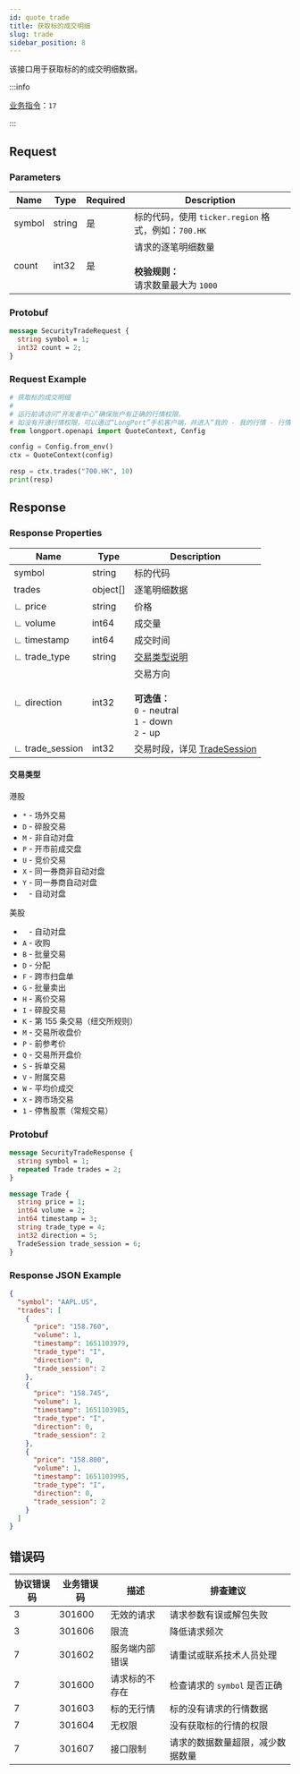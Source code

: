 ```yaml
---
id: quote_trade
title: 获取标的成交明细
slug: trade
sidebar_position: 8
---
```


该接口用于获取标的的成交明细数据。

<SDKLinks module="quote" klass="QuoteContext" method="trades" />

:::info

[业务指令](../../socket/biz-command)：`17`

:::

## Request

### Parameters

| Name   | Type   | Required | Description                                                              |
| ------ | ------ | -------- | ------------------------------------------------------------------------ |
| symbol | string | 是       | 标的代码，使用 `ticker.region` 格式，例如：`700.HK`                      |
| count  | int32  | 是       | 请求的逐笔明细数量 <br /><br />**校验规则：**<br />请求数量最大为 `1000` |

### Protobuf

```protobuf
message SecurityTradeRequest {
  string symbol = 1;
  int32 count = 2;
}
```

### Request Example

```python
# 获取标的成交明细
#
# 运行前请访问“开发者中心”确保账户有正确的行情权限。
# 如没有开通行情权限，可以通过“LongPort”手机客户端，并进入“我的 - 我的行情 - 行情商城”购买开通行情权限。
from longport.openapi import QuoteContext, Config

config = Config.from_env()
ctx = QuoteContext(config)

resp = ctx.trades("700.HK", 10)
print(resp)
```

## Response

### Response Properties

| Name            | Type     | Description                                                                        |
| --------------- | -------- | ---------------------------------------------------------------------------------- |
| symbol          | string   | 标的代码                                                                           |
| trades          | object[] | 逐笔明细数据                                                                       |
| ∟ price         | string   | 价格                                                                               |
| ∟ volume        | int64    | 成交量                                                                             |
| ∟ timestamp     | int64    | 成交时间                                                                           |
| ∟ trade_type    | string   | [交易类型说明](#交易类型)                                                          |
| ∟ direction     | int32    | 交易方向 <br /><br />**可选值：**<br />`0` - neutral<br />`1` - down<br />`2` - up |
| ∟ trade_session | int32    | 交易时段，详见 [TradeSession](../objects#tradesession---交易时段)                  |

#### 交易类型

港股

- `*` - 场外交易
- `D` - 碎股交易
- `M` - 非自动对盘
- `P` - 开市前成交盘
- `U` - 竞价交易
- `X` - 同一券商非自动对盘
- `Y` - 同一券商自动对盘
- ` ` - 自动对盘

美股

- ` ` - 自动对盘
- `A` - 收购
- `B` - 批量交易
- `D` - 分配
- `F` - 跨市扫盘单
- `G` - 批量卖出
- `H` - 离价交易
- `I` - 碎股交易
- `K` - 第 155 条交易（纽交所规则）
- `M` - 交易所收盘价
- `P` - 前参考价
- `Q` - 交易所开盘价
- `S` - 拆单交易
- `V` - 附属交易
- `W` - 平均价成交
- `X` - 跨市场交易
- `1` - 停售股票（常规交易）

### Protobuf

```protobuf
message SecurityTradeResponse {
  string symbol = 1;
  repeated Trade trades = 2;
}

message Trade {
  string price = 1;
  int64 volume = 2;
  int64 timestamp = 3;
  string trade_type = 4;
  int32 direction = 5;
  TradeSession trade_session = 6;
}
```

### Response JSON Example

```json
{
  "symbol": "AAPL.US",
  "trades": [
    {
      "price": "158.760",
      "volume": 1,
      "timestamp": 1651103979,
      "trade_type": "I",
      "direction": 0,
      "trade_session": 2
    },
    {
      "price": "158.745",
      "volume": 1,
      "timestamp": 1651103985,
      "trade_type": "I",
      "direction": 0,
      "trade_session": 2
    },
    {
      "price": "158.800",
      "volume": 1,
      "timestamp": 1651103995,
      "trade_type": "I",
      "direction": 0,
      "trade_session": 2
    }
  ]
}
```

## 错误码

| 协议错误码 | 业务错误码 | 描述           | 排查建议                         |
| ---------- | ---------- | -------------- | -------------------------------- |
| 3          | 301600     | 无效的请求     | 请求参数有误或解包失败           |
| 3          | 301606     | 限流           | 降低请求频次                     |
| 7          | 301602     | 服务端内部错误 | 请重试或联系技术人员处理         |
| 7          | 301600     | 请求标的不存在 | 检查请求的 `symbol` 是否正确     |
| 7          | 301603     | 标的无行情     | 标的没有请求的行情数据           |
| 7          | 301604     | 无权限         | 没有获取标的行情的权限           |
| 7          | 301607     | 接口限制       | 请求的数据数量超限，减少数据数量 |
